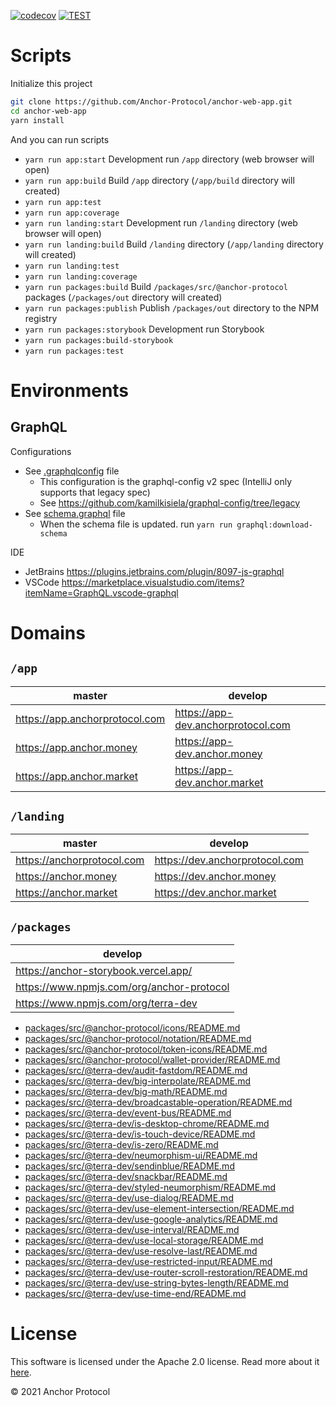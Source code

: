 [![codecov](https://codecov.io/gh/Anchor-Protocol/anchor-web-app/branch/develop/graph/badge.svg?token=FDL5NJ27FS)](https://codecov.io/gh/Anchor-Protocol/anchor-web-app)
[![TEST](https://github.com/Anchor-Protocol/anchor-web-app/actions/workflows/test.yml/badge.svg)](https://github.com/Anchor-Protocol/anchor-web-app/actions/workflows/test.yml)

# Scripts

Initialize this project

```sh
git clone https://github.com/Anchor-Protocol/anchor-web-app.git
cd anchor-web-app
yarn install
```

And you can run scripts

- `yarn run app:start` Development run `/app` directory (web browser will open)
- `yarn run app:build` Build `/app` directory (`/app/build` directory will created)
- `yarn run app:test`
- `yarn run app:coverage`
- `yarn run landing:start` Development run `/landing` directory (web browser will open)
- `yarn run landing:build` Build `/landing` directory (`/app/landing` directory will created)
- `yarn run landing:test`
- `yarn run landing:coverage`
- `yarn run packages:build` Build `/packages/src/@anchor-protocol` packages (`/packages/out` directory will created)
- `yarn run packages:publish` Publish `/packages/out` directory to the NPM registry
- `yarn run packages:storybook` Development run Storybook
- `yarn run packages:build-storybook`
- `yarn run packages:test`

# Environments

## GraphQL

Configurations

- See [.graphqlconfig](.graphqlconfig) file
  - This configuration is the graphql-config v2 spec (IntelliJ only supports that legacy spec)
  - See <https://github.com/kamilkisiela/graphql-config/tree/legacy>
- See [schema.graphql](schema.graphql) file
  - When the schema file is updated. run `yarn run graphql:download-schema`

IDE

- JetBrains <https://plugins.jetbrains.com/plugin/8097-js-graphql>
- VSCode <https://marketplace.visualstudio.com/items?itemName=GraphQL.vscode-graphql>

# Domains

## `/app`

| master                           | develop                              |
| -------------------------------- | ------------------------------------ |
| <https://app.anchorprotocol.com> | <https://app-dev.anchorprotocol.com> |
| <https://app.anchor.money>       | <https://app-dev.anchor.money>       |
| <https://app.anchor.market>      | <https://app-dev.anchor.market>      |

## `/landing`

| master                       | develop                          |
| ---------------------------- | -------------------------------- |
| <https://anchorprotocol.com> | <https://dev.anchorprotocol.com> |
| <https://anchor.money>       | <https://dev.anchor.money>       |
| <https://anchor.market>      | <https://dev.anchor.market>      |

## `/packages`

| develop                                     |
| ------------------------------------------- |
| <https://anchor-storybook.vercel.app/>      |
| <https://www.npmjs.com/org/anchor-protocol> |
| <https://www.npmjs.com/org/terra-dev>       |

<!-- index packages/src/**/README.md -->

- [packages/src/@anchor-protocol/icons/README.md](packages/src/@anchor-protocol/icons/README.md)
- [packages/src/@anchor-protocol/notation/README.md](packages/src/@anchor-protocol/notation/README.md)
- [packages/src/@anchor-protocol/token-icons/README.md](packages/src/@anchor-protocol/token-icons/README.md)
- [packages/src/@anchor-protocol/wallet-provider/README.md](packages/src/@anchor-protocol/wallet-provider/README.md)
- [packages/src/@terra-dev/audit-fastdom/README.md](packages/src/@terra-dev/audit-fastdom/README.md)
- [packages/src/@terra-dev/big-interpolate/README.md](packages/src/@terra-dev/big-interpolate/README.md)
- [packages/src/@terra-dev/big-math/README.md](packages/src/@terra-dev/big-math/README.md)
- [packages/src/@terra-dev/broadcastable-operation/README.md](packages/src/@terra-dev/broadcastable-operation/README.md)
- [packages/src/@terra-dev/event-bus/README.md](packages/src/@terra-dev/event-bus/README.md)
- [packages/src/@terra-dev/is-desktop-chrome/README.md](packages/src/@terra-dev/is-desktop-chrome/README.md)
- [packages/src/@terra-dev/is-touch-device/README.md](packages/src/@terra-dev/is-touch-device/README.md)
- [packages/src/@terra-dev/is-zero/README.md](packages/src/@terra-dev/is-zero/README.md)
- [packages/src/@terra-dev/neumorphism-ui/README.md](packages/src/@terra-dev/neumorphism-ui/README.md)
- [packages/src/@terra-dev/sendinblue/README.md](packages/src/@terra-dev/sendinblue/README.md)
- [packages/src/@terra-dev/snackbar/README.md](packages/src/@terra-dev/snackbar/README.md)
- [packages/src/@terra-dev/styled-neumorphism/README.md](packages/src/@terra-dev/styled-neumorphism/README.md)
- [packages/src/@terra-dev/use-dialog/README.md](packages/src/@terra-dev/use-dialog/README.md)
- [packages/src/@terra-dev/use-element-intersection/README.md](packages/src/@terra-dev/use-element-intersection/README.md)
- [packages/src/@terra-dev/use-google-analytics/README.md](packages/src/@terra-dev/use-google-analytics/README.md)
- [packages/src/@terra-dev/use-interval/README.md](packages/src/@terra-dev/use-interval/README.md)
- [packages/src/@terra-dev/use-local-storage/README.md](packages/src/@terra-dev/use-local-storage/README.md)
- [packages/src/@terra-dev/use-resolve-last/README.md](packages/src/@terra-dev/use-resolve-last/README.md)
- [packages/src/@terra-dev/use-restricted-input/README.md](packages/src/@terra-dev/use-restricted-input/README.md)
- [packages/src/@terra-dev/use-router-scroll-restoration/README.md](packages/src/@terra-dev/use-router-scroll-restoration/README.md)
- [packages/src/@terra-dev/use-string-bytes-length/README.md](packages/src/@terra-dev/use-string-bytes-length/README.md)
- [packages/src/@terra-dev/use-time-end/README.md](packages/src/@terra-dev/use-time-end/README.md)

<!-- /index -->

# License

This software is licensed under the Apache 2.0 license. Read more about it [here](LICENSE).

© 2021 Anchor Protocol
